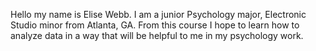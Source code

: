 Hello my name is Elise Webb. I am a junior Psychology major, Electronic Studio minor from Atlanta, GA. From this course I hope to learn how to 
analyze data in a way that will be helpful to me in my psychology work. 
